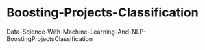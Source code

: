 # Boosting-Projects-Classification
Data-Science-With-Machine-Learning-And-NLP-BoostingProjectsClassification
